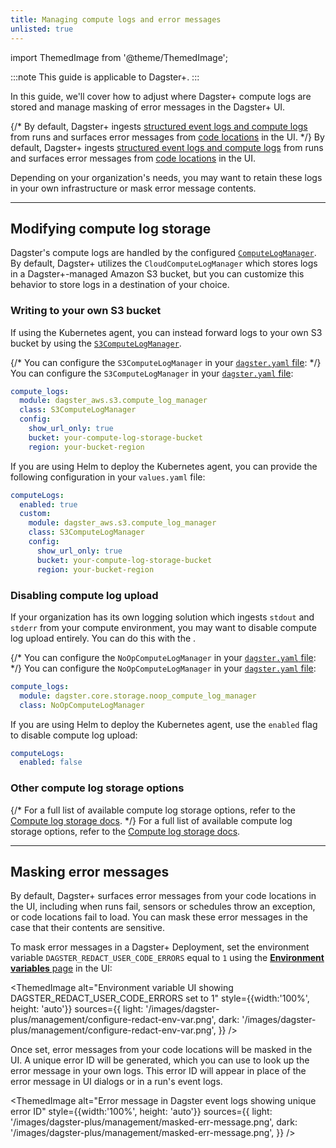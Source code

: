 ```yaml
---
title: Managing compute logs and error messages
unlisted: true
---
```


import ThemedImage from '@theme/ThemedImage';

:::note
This guide is applicable to Dagster+.
:::

In this guide, we'll cover how to adjust where Dagster+ compute logs are stored and manage masking of error messages in the Dagster+ UI.

{/* By default, Dagster+ ingests [structured event logs and compute logs](/concepts/logging#log-types) from runs and surfaces error messages from [code locations](/guides/deploy/code-locations/) in the UI. */}
By default, Dagster+ ingests [structured event logs and compute logs](/todo) from runs and surfaces error messages from [code locations](/todo) in the UI.

Depending on your organization's needs, you may want to retain these logs in your own infrastructure or mask error message contents.

---

## Modifying compute log storage

Dagster's compute logs are handled by the configured [`ComputeLogManager`](/api/python-api/internals#compute-log-manager). By default, Dagster+ utilizes the `CloudComputeLogManager` which stores logs in a Dagster+-managed Amazon S3 bucket, but you can customize this behavior to store logs in a destination of your choice.

### Writing to your own S3 bucket

If using the Kubernetes agent, you can instead forward logs to your own S3 bucket by using the [`S3ComputeLogManager`](/api/python-api/libraries/dagster-aws#dagster_aws.s3.S3ComputeLogManager).

{/* You can configure the `S3ComputeLogManager` in your [`dagster.yaml` file](/dagster-plus/deployment/agents/customizing-configuration): */}
You can configure the `S3ComputeLogManager` in your [`dagster.yaml` file](/todo):

```yaml
compute_logs:
  module: dagster_aws.s3.compute_log_manager
  class: S3ComputeLogManager
  config:
    show_url_only: true
    bucket: your-compute-log-storage-bucket
    region: your-bucket-region
```

If you are using Helm to deploy the Kubernetes agent, you can provide the following configuration in your `values.yaml` file:

```yaml
computeLogs:
  enabled: true
  custom:
    module: dagster_aws.s3.compute_log_manager
    class: S3ComputeLogManager
    config:
      show_url_only: true
      bucket: your-compute-log-storage-bucket
      region: your-bucket-region
```

### Disabling compute log upload

If your organization has its own logging solution which ingests `stdout` and `stderr` from your compute environment, you may want to disable compute log upload entirely. You can do this with the <PyObject section="internals" module="dagster._core.storage.noop_compute_log_manager" object="NoOpComputeLogManager" />.

{/* You can configure the `NoOpComputeLogManager` in your [`dagster.yaml` file](/dagster-plus/deployment/agents/customizing-configuration): */}
You can configure the `NoOpComputeLogManager` in your [`dagster.yaml` file](/todo):

```yaml
compute_logs:
  module: dagster.core.storage.noop_compute_log_manager
  class: NoOpComputeLogManager
```

If you are using Helm to deploy the Kubernetes agent, use the `enabled` flag to disable compute log upload:

```yaml
computeLogs:
  enabled: false
```

### Other compute log storage options

{/* For a full list of available compute log storage options, refer to the [Compute log storage docs](/deployment/dagster-instance#compute-log-storage). */}
For a full list of available compute log storage options, refer to the [Compute log storage docs](/todo).

---

## Masking error messages

By default, Dagster+ surfaces error messages from your code locations in the UI, including when runs fail, sensors or schedules throw an exception, or code locations fail to load. You can mask these error messages in the case that their contents are sensitive.

To mask error messages in a Dagster+ Deployment, set the environment variable `DAGSTER_REDACT_USER_CODE_ERRORS` equal to `1` using the [**Environment variables** page](/dagster-plus/deployment/management/environment-variables/) in the UI:

<ThemedImage
  alt="Environment variable UI showing DAGSTER_REDACT_USER_CODE_ERRORS set to 1"
  style={{width:'100%', height: 'auto'}}
  sources={{
    light: '/images/dagster-plus/management/configure-redact-env-var.png',
    dark: '/images/dagster-plus/management/configure-redact-env-var.png',
  }}
/>

Once set, error messages from your code locations will be masked in the UI. A unique error ID will be generated, which you can use to look up the error message in your own logs. This error ID will appear in place of the error message in UI dialogs or in a run's event logs.


<ThemedImage
  alt="Error message in Dagster event logs showing unique error ID"
  style={{width:'100%', height: 'auto'}}
  sources={{
    light: '/images/dagster-plus/management/masked-err-message.png',
    dark: '/images/dagster-plus/management/masked-err-message.png',
  }}
/>
